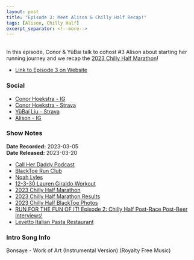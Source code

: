 ```yaml
---
layout: post
title: "Episode 3: Meet Alison & Chilly Half Recap!"
tags: [Alison, Chilly Half]
excerpt_separator: <!--more-->
---
```


<div id="buzzsprout-player-12480943"></div><script src="https://www.buzzsprout.com/2138032/12480943-episode-3-meet-alison-chilly-half-recap.js?container_id=buzzsprout-player-12480943&player=small" type="text/javascript" charset="utf-8"></script>

<br>In this episode, Conor & YüBaí talk to cohost #3 Alison about starting her running journey and we recap the [2023 Chilly Half Marathon](https://raceroster.com/events/2023/56685/2023-chilly-half-marathon)!
 
<!--more-->

* [Link to Episode 3 on Website](https://runforthefunofit.com/2023/03/20/Episode-3.html)

### Social
 
* [Conor Hoekstra - IG](https://www.instagram.com/conorhoekstra/)
* [Conor Hoekstra - Strava](https://www.strava.com/athletes/59373430)
* [YüBaí Liu - Strava](https://www.strava.com/athletes/102365031)
* [Alison - IG](https://www.instagram.com/alisonram_/)

### Show Notes
 
**Date Recorded:** 2023-03-05 <br>
**Date Released:** 2023-03-20

* [Call Her Daddy Podcast](https://open.spotify.com/show/7bnjJ7Va1nM07Um4Od55dW)
* [BlackToe Run Club](https://www.instagram.com/blacktoerunning)
* [Noah Lyles](https://en.wikipedia.org/wiki/Noah_Lyles)
* [12-3-30 Lauren Giraldo Workout](https://www.womanandhome.com/health-wellbeing/12-3-30-workout/)
* [2023 Chilly Half Marathon](https://raceroster.com/events/2023/56685/2023-chilly-half-marathon)
* [2023 Chilly Half Marathon Results](https://results.raceroster.com/v2/en-US/results/t6eecgh7bs7ayp3y/results?subEvent=159834)
* [2023 Chilly Half BlackToe Photos](https://miproductions.pixieset.com/chillyhalfmarathon/)
* [RUN FOR THE FUN OF IT! Episode 2: Chilly Half Post-Race Post-Beer Interviews!](https://runforthefunofit.com/2023/03/06/Episode-2.html)
* [Levetto Italian Pasta Restaurant](https://www.levetto.com/)

### Intro Song Info
 
Bonsaye - Work of Art (Instrumental Version) (Royalty Free Music)
